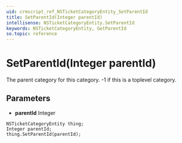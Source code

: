 ```yaml
---
uid: crmscript_ref_NSTicketCategoryEntity_SetParentId
title: SetParentId(Integer parentId)
intellisense: NSTicketCategoryEntity.SetParentId
keywords: NSTicketCategoryEntity, GetParentId
so.topic: reference
---
```


# SetParentId(Integer parentId)

The parent category for this category. -1 if this is a toplevel category.

## Parameters

* **parentId** Integer

```crmscript
NSTicketCategoryEntity thing;
Integer parentId;
thing.SetParentId(parentId);
```

